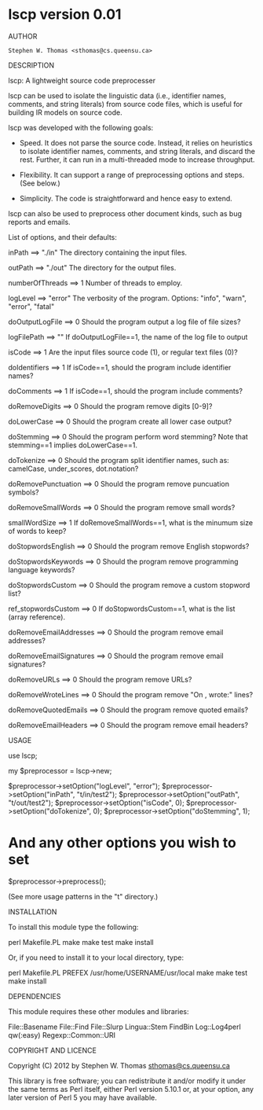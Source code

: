 lscp version 0.01
=================

AUTHOR

    Stephen W. Thomas <sthomas@cs.queensu.ca> 


DESCRIPTION

lscp: A lightweight source code preprocesser

lscp can be used to isolate the linguistic data
(i.e., identifier names, comments, and string literals) from source code files,
which is useful for building IR models on source code. 

lscp was developed with the following goals:

- Speed. It does not parse the source code. Instead, it relies on heuristics to
  isolate identifier names, comments, and string literals, and discard the rest.
  Further, it can run in a multi-threaded mode to increase throughput. 

- Flexibility. It can support a range of preprocessing options and steps. (See below.)

- Simplicity. The code is straightforward and hence easy to extend.

lscp can also be used to preprocess other document kinds, such as bug reports
and emails. 

List of options, and their defaults:

inPath ==> "./in" 
  The directory containing the input files.

outPath ==> "./out" 
  The directory for the output files.

numberOfThreads ==> 1 
  Number of threads to employ.

logLevel ==> "error"
  The verbosity of the program. 
  Options: "info", "warn", "error", "fatal"

doOutputLogFile ==> 0
  Should the program output a log file of file sizes?

logFilePath ==> ""
  If doOutputLogFile==1, the name of the log file to output

isCode ==> 1
  Are the input files source code (1), or regular text files (0)?

doIdentifiers ==> 1
  If isCode==1, should the program include identifier names?

doComments ==> 1
  If isCode==1, should the program include comments?

doRemoveDigits ==> 0
  Should the program remove digits [0-9]?

doLowerCase ==> 0
  Should the program create all lower case output?

doStemming ==> 0
  Should the program perform word stemming?
  Note that stemming==1 implies doLowerCase==1. 

doTokenize ==> 0
  Should the program split identifier names, such as:
  camelCase, under_scores, dot.notation?

doRemovePunctuation ==> 0
  Should the program remove puncuation symbols?

doRemoveSmallWords ==> 0
  Should the program remove small words?

smallWordSize ==> 1
  If doRemoveSmallWords==1, what is the minumum size of words to keep?

doStopwordsEnglish ==> 0
  Should the program remove English stopwords?

doStopwordsKeywords ==> 0
  Should the program remove programming language keywords?

doStopwordsCustom ==> 0
  Should the program remove a custom stopword list?

ref_stopwordsCustom ==> 0
  If doStopwordsCustom==1, what is the list (array reference). 

doRemoveEmailAddresses ==> 0
  Should the program remove email addresses?

doRemoveEmailSignatures ==> 0
  Should the program remove email signatures?

doRemoveURLs ==> 0
  Should the program remove URLs?

doRemoveWroteLines ==> 0
  Should the program remove "On <date>, <person> wrote:" lines?

doRemoveQuotedEmails ==> 0
  Should the program remove quoted emails?

doRemoveEmailHeaders ==> 0
  Should the program remove email headers?


USAGE

  use lscp;
  
  my $preprocessor = lscp->new;

  $preprocessor->setOption("logLevel", "error");
  $preprocessor->setOption("inPath", "t/in/test2");
  $preprocessor->setOption("outPath", "t/out/test2");
  $preprocessor->setOption("isCode", 0);
  $preprocessor->setOption("doTokenize", 0);
  $preprocessor->setOption("doStemming", 1);
  # And any other options you wish to set

  $preprocessor->preprocess();


  (See more usage patterns in the "t" directory.)



INSTALLATION

To install this module type the following:

   perl Makefile.PL
   make
   make test
   make install

Or, if you need to install it to your local directory, type:

   perl Makefile.PL PREFEX /usr/home/USERNAME/usr/local
   make
   make test
   make install

DEPENDENCIES

This module requires these other modules and libraries:

  File::Basename
  File::Find
  File::Slurp
  Lingua::Stem
  FindBin
  Log::Log4perl qw(:easy)
  Regexp::Common::URI

COPYRIGHT AND LICENCE

Copyright (C) 2012 by Stephen W. Thomas <sthomas@cs.queensu.ca>

This library is free software; you can redistribute it and/or modify
it under the same terms as Perl itself, either Perl version 5.10.1 or,
at your option, any later version of Perl 5 you may have available.


